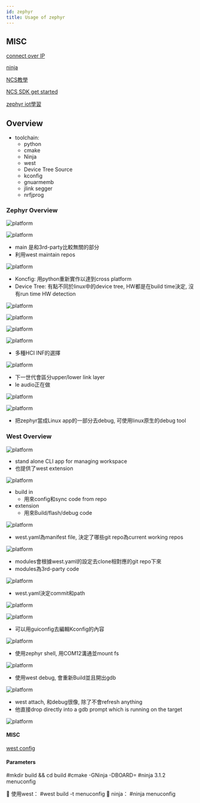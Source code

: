 ```yaml
---
id: zephyr
title: Usage of zephyr
---
```



## MISC


[connect over IP](https://github.com/project-chip/connectedhomeip#connected-home-over-ip)

[ninja](https://blog.csdn.net/yujiawang/article/details/72627121)

[NCS教學](https://www.eet-china.com/mp/a34779.html )

[NCS SDK get started](https://devzone.nordicsemi.com/nordic/nrf-connect-sdk-guides/)

[zephyr iot學習](https://lgl88911.gitee.io/categories/iot/)

## Overview

- toolchain:
    - python
    - cmake
    - Ninja
    - west
    - Device Tree Source
    - kconfig
    - gnuarmemb
    - jlink segger
    - nrfjprog


### Zephyr Overview

![platform](./image/zephyr/zephyr_ecosystem.png)

![platform](./image/zephyr/zephyr_repo.png)

- main 是和3rd-party比較無關的部分
- 利用west maintain repos

![platform](./image/zephyr/zephyr_build.png)

- Koncfig: 用python重新實作以達到cross platform
- Device Tree: 有點不同於linux中的device tree, HW都是在build time決定, 沒有run time HW detection

![platform](./image/zephyr/zephyr_arch.png)


![platform](./image/zephyr/zephyr_kernel.png)

![platform](./image/zephyr/native_ip_stack.png)


![platform](./image/zephyr/bt_host_and_mesh.png)

- 多種HCI INF的選擇


![platform](./image/zephyr/bt_controller.png)

- 下一世代會區分upper/lower link layer
- le audio正在做

![platform](./image/zephyr/zephyr_usb.png)

![platform](./image/zephyr/native_exe_on_posix.png)

- 把zephyr當成Linux app的一部分去debug, 可使用linux原生的debug tool


### West Overview

![platform](./image/zephyr/west.png)

- stand alone CLI app for managing workspace
- 也提供了west extension

![platform](./image/zephyr/west2.png)

- build in
  - 用來config和sync code from repo
- extension
  - 用來Build/flash/debug code

![platform](./image/zephyr/west_workspace.png)

- west.yaml為manifest file, 決定了哪些git repo為current working repos

![platform](./image/zephyr/west_workspace_manage.png)

- modules會根據west.yaml的設定去clone相對應的git repo下來
- modules為3rd-party code

![platform](./image/zephyr/west_example.png)

- west.yaml決定commit和path

![platform](./image/zephyr/west_example2.png)

![platform](./image/zephyr/west_example3.png)

- 可以用guiconfig去編輯Kconfig的內容

![platform](./image/zephyr/west_example4.png)

- 使用zephyr shell, 用COM12溝通並mount fs

![platform](./image/zephyr/west_example5.png)

- 使用west debug, 會重新Build並且開出gdb

![platform](./image/zephyr/west_example6.png)

- west attach, 和debug很像, 除了不會refresh anything
- 他直接drop directly into a gdb prompt which is running on the target

![platform](./image/zephyr/west_example7.png)

#### MISC

[west config](https://blog.csdn.net/bruceoxl/article/details/109139821)

#### Parameters

#mkdir build && cd build
#cmake -GNinja -DBOARD=
#ninja
3.1.2 menuconfig

 使用west：
#west build -t menuconfig
 ninja：
#ninja menuconfig
